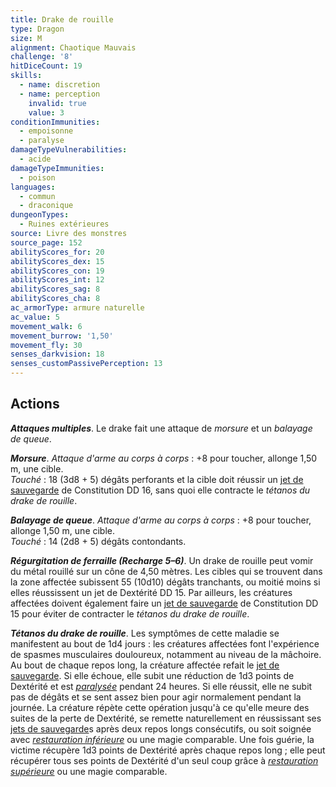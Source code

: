 ```yaml
---
title: Drake de rouille
type: Dragon
size: M
alignment: Chaotique Mauvais
challenge: '8'
hitDiceCount: 19
skills:
  - name: discretion
  - name: perception
    invalid: true
    value: 3
conditionImmunities:
  - empoisonne
  - paralyse
damageTypeVulnerabilities:
  - acide
damageTypeImmunities:
  - poison
languages:
  - commun
  - draconique
dungeonTypes:
  - Ruines extérieures
source: Livre des monstres
source_page: 152
abilityScores_for: 20
abilityScores_dex: 15
abilityScores_con: 19
abilityScores_int: 12
abilityScores_sag: 8
abilityScores_cha: 8
ac_armorType: armure naturelle
ac_value: 5
movement_walk: 6
movement_burrow: '1,50'
movement_fly: 30
senses_darkvision: 18
senses_customPassivePerception: 13
---
```

## Actions
_**Attaques multiples**_. Le drake fait une attaque de _morsure_ et un _balayage de queue_.

_**Morsure**_. _Attaque d'arme au corps à corps_ : +8 pour toucher, allonge 1,50 m, une cible.  
_Touché_ : 18 (3d8 + 5) dégâts perforants et la cible doit réussir un [jet de sauvegarde](/utiliser-les-caracteristiques/#jets-de-sauvegarde) de Constitution DD 16, sans quoi elle contracte le _tétanos du drake de rouille_.

_**Balayage de queue**_. _Attaque d'arme au corps à corps_ : +8 pour toucher, allonge 1,50 m, une cible.  
_Touché_ : 14 (2d8 + 5) dégâts contondants.

_**Régurgitation de ferraille (Recharge 5–6)**_. Un drake de rouille peut vomir du métal rouillé sur un cône de 4,50 mètres. Les cibles qui se trouvent dans la zone affectée subissent 55 (10d10) dégâts tranchants, ou moitié moins si elles réussissent un jet de Dextérité DD 15. Par ailleurs, les créatures affectées doivent également faire un [jet de sauvegarde](/utiliser-les-caracteristiques/#jets-de-sauvegarde) de Constitution DD 15 pour éviter de contracter le _tétanos du drake de rouille_.

_**Tétanos du drake de rouille**_. Les symptômes de cette maladie se manifestent au bout de 1d4 jours : les créatures affectées font l'expérience de spasmes musculaires douloureux, notamment au niveau de la mâchoire. Au bout de chaque repos long, la créature affectée refait le [jet de sauvegarde](/utiliser-les-caracteristiques/#jets-de-sauvegarde). Si elle échoue, elle subit une réduction de 1d3 points de Dextérité et est [_paralysée_](/gerer-la-sante-du-personnage/#paralyse) pendant 24 heures. Si elle réussit, elle ne subit pas de dégâts et se sent assez bien pour agir normalement pendant la journée. La créature répète cette opération jusqu'à ce qu'elle meure des suites de la perte de Dextérité, se remette naturellement en réussissant ses [jets de sauvegarde](/utiliser-les-caracteristiques/#jets-de-sauvegarde)s après deux repos longs consécutifs, ou soit soignée avec [_restauration inférieure_](/grimoire/restauration-inferieure/) ou une magie comparable. Une fois guérie, la victime récupère 1d3 points de Dextérité après chaque repos long ; elle peut récupérer tous ses points de Dextérité d'un seul coup grâce à [_restauration supérieure_](/grimoire/restauration-superieure/) ou une magie comparable.
